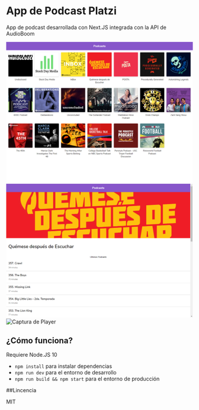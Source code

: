 # App de Podcast Platzi

App de podcast desarrollada con Next.JS integrada con la API de AudioBoom 

![Captura de la vista Home](./.readme_static/home.png)
![Captura de vista Channel](./.readme_static/channel.png)
![Captura de Player](./.readme/static_player.png)

## ¿Cómo funciona?

Requiere Node.JS 10

* `npm install` para instalar dependencias
* `npm run dev` para el entorno de desarrollo
* `npm run build && npm start` para el entorno de producción

##Lincencia

MIT

